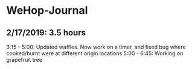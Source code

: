 # WeHop-Journal

## 2/17/2019: 3.5 hours
3:15 - 5:00: Updated waffles. Now work on a timer, and fixed bug where cooked/burnt were at different origin locations
5:00 - 6:45: Working on grapefruit tree
